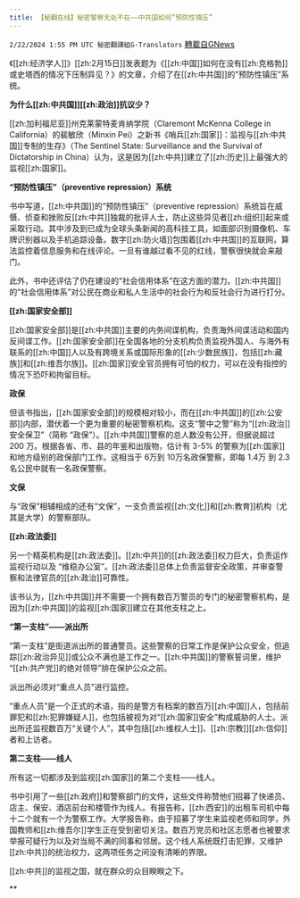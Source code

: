 ```yaml
---
title: 【秘翻在线】秘密警察无处不在——中共国如何”预防性镇压”
---
```

`2/22/2024 1:55 PM UTC 秘密翻譯組G-Translators` [轉載自GNews](https://gnews.org/articles/2332395)

《[[zh:经济学人]]》[[zh:2月15日]]发表题为《[[zh:中国]]如何在没有[[zh:克格勃]]或史塔西的情况下压制异见？》的文章，介绍了在[[zh:中共国]]的”预防性镇压”系统。

  

**为什么[[zh:中共国]][[zh:政治]]抗议少？**

[[zh:加利福尼亚]]州克莱蒙特麦肯纳学院（Claremont McKenna College in California）的裴敏欣（Minxin Pei）之新书《哨兵[[zh:国家]]：监视与[[zh:中共国]]专制的生存》（The Sentinel State: Surveillance and the Survival of Dictatorship in China）认为，这是因为[[zh:中共]]建立了[[zh:历史]]上最强大的监视[[zh:国家]]。

  

**“预防性镇压”（preventive repression）系统**

书中写道，[[zh:中共国]]的“预防性镇压”（preventive repression）系统旨在威慑、侦查和挫败反[[zh:中共]]独裁的批评人士，防止这些异见者[[zh:组织]]起来或采取行动。其中涉及到已成为全球头条新闻的高科技工具，如面部识别摄像机、车牌识别器以及手机追踪设备。数字[[zh:防火墙]]包围着[[zh:中共国]]的互联网，算法监控着信息服务和在线评论。一旦有谁越过看不见的红线，警察很快就会来敲门。

此外，书中还评估了仍在建设的“社会信用体系”在这方面的潜力。[[zh:中共国]]的“社会信用体系”对公民在商业和私人生活中的社会行为和反社会行为进行打分。

  
**[[zh:国家安全部]]**

[[zh:国家安全部]]是[[zh:中共国]]主要的内务间谍机构，负责海外间谍活动和国内反间谍工作。[[zh:国家安全部]]在全国各地的分支机构负责监视外国人、与海外有联系的[[zh:中国]]人以及有跨境关系或国际形象的[[zh:少数民族]]，包括[[zh:藏族]]和[[zh:维吾尔族]]。[[zh:国家]]安全官员拥有可怕的权力，可以在没有指控的情况下恐吓和拘留目标。

  
**政保**

但该书指出，[[zh:国家安全部]]的规模相对较小，而在[[zh:中共国]]的[[zh:公安部]]内部，潜伏着一个更为重要的秘密警察机构。这支“警中之警”称为“[[zh:政治]]安全保卫”（简称 “政保”）。[[zh:中共国]]警察的总人数没有公开，但据说超过 200 万。根据各省、市、县的年鉴和出版物，估计有 3-5% 的警察为[[zh:国家]]和地方级别的政保部门工作。这相当于 6万到 10万名政保警察，即每 1.4万 到 2.3 名公民中就有一名政保警察。

  

**文保**

与“政保”相辅相成的还有“文保”，一支负责监视[[zh:文化]]和[[zh:教育]]机构（尤其是大学）的警察部队。

  

**[[zh:政法委]]**

另一个精英机构是[[zh:政法委]]。[[zh:中共]]的[[zh:政法委]]权力巨大，负责运作监视行动以及 “维稳办公室”。[[zh:政法委]]总体上负责监督安全政策，并审查警察和法律官员的[[zh:政治]]可靠性。

  

该书认为，[[zh:中共国]]并不需要一个拥有数百万警员的专门的秘密警察机构，是因为[[zh:中共国]]的监视[[zh:国家]]建立在其他支柱之上。

  

**“第一支柱”——派出所**

“第一支柱”是街道派出所的普通警员。这些警察的日常工作是保护公众安全，但追踪[[zh:政治异见]]或公众不满也是工作之一。[[zh:中共国]]的警察誓词里，维护 “[[zh:共产党]]的绝对领导”排在保护公众之前。

  

派出所必须对“重点人员”进行监控。

“重点人员”是一个正式的术语，指的是警方有档案的数百万[[zh:中国]]人，包括前罪犯和[[zh:犯罪嫌疑人]]，也包括被视为对“[[zh:国家]]安全”构成威胁的人士。派出所还监视数百万“关键个人”，其中包括[[zh:维权人士]]、[[zh:宗教]][[zh:信仰]]者和上访者。

  

**第二支柱——线人**

所有这一切都涉及到监视[[zh:国家]]的第二个支柱——线人。

书中引用了一些[[zh:政府]]和警察部门的文件，这些文件称赞他们招募了快递员、店主、保安、酒店前台和楼管作为线人。有报告称，[[zh:西安]]的出租车司机中每十二个就有一个为警察工作。大学报告称，由于招募了学生来监视老师和同学，外国教师和[[zh:维吾尔]]学生正在受到密切关注。数百万党员和社区志愿者也被要求举报可疑行为以及对当局不满的同事和邻居。这个线人系统既打击犯罪，又维护[[zh:中共]]的统治权力，这两项任务之间没有清晰的界限。

  

[[zh:中共]]的监视之国，就在群众的众目睽睽之下。

**
